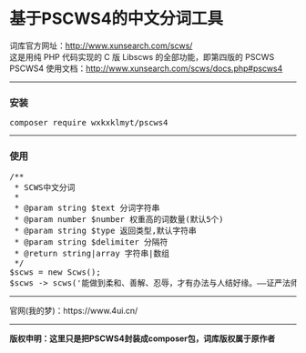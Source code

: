 # 基于PSCWS4的中文分词工具
词库官方网址：http://www.xunsearch.com/scws/<br>
这是用纯 PHP 代码实现的 C 版 Libscws 的全部功能，即第四版的 PSCWS<br>
PSCWS4 使用文档：http://www.xunsearch.com/scws/docs.php#pscws4<br>
<hr>
<h3>安装</h3>
<pre>composer require wxkxklmyt/pscws4</pre>
<hr>
<h3>使用</h3>
<pre>
/**
 * SCWS中文分词
 *
 * @param string $text 分词字符串
 * @param number $number 权重高的词数量(默认5个)
 * @param string $type 返回类型,默认字符串
 * @param string $delimiter 分隔符
 * @return string|array 字符串|数组
 */
$scws = new Scws();
$scws -> scws('能做到柔和、善解、忍辱，才有办法与人结好缘。——证严法师《静思语》', 5, false);
</pre>
<hr>
官网(我的梦)：https://www.4ui.cn/
<hr>
<p><strong>版权申明：这里只是把PSCWS4封装成composer包，词库版权属于原作者</strong></p>
